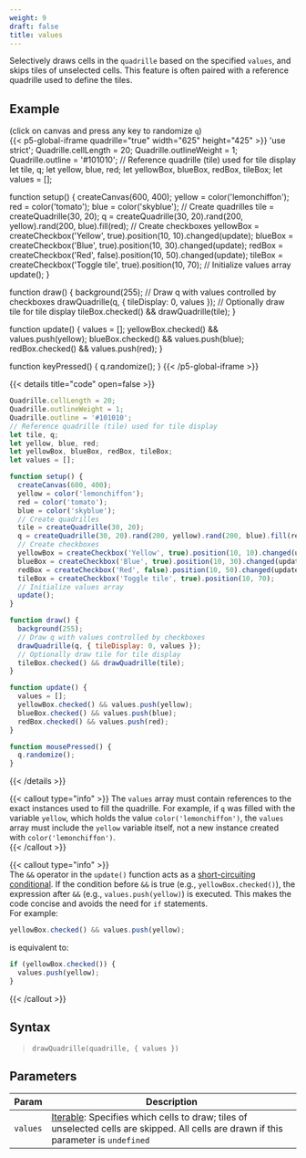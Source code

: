 ```yaml
---
weight: 9
draft: false
title: values
---
```


Selectively draws cells in the `quadrille` based on the specified `values`, and skips tiles of unselected cells. This feature is often paired with a reference quadrille used to define the tiles.

## Example

(click on canvas and press any key to randomize `q`)\
{{< p5-global-iframe quadrille="true" width="625" height="425" >}}
'use strict';
Quadrille.cellLength = 20;
Quadrille.outlineWeight = 1;
Quadrille.outline = '#101010';
// Reference quadrille (tile) used for tile display
let tile, q;
let yellow, blue, red;
let yellowBox, blueBox, redBox, tileBox;
let values = [];

function setup() {
  createCanvas(600, 400);
  yellow = color('lemonchiffon');
  red = color('tomato');
  blue = color('skyblue');
  // Create quadrilles
  tile = createQuadrille(30, 20);
  q = createQuadrille(30, 20).rand(200, yellow).rand(200, blue).fill(red);
  // Create checkboxes
  yellowBox = createCheckbox('Yellow', true).position(10, 10).changed(update);
  blueBox = createCheckbox('Blue', true).position(10, 30).changed(update);
  redBox = createCheckbox('Red', false).position(10, 50).changed(update);
  tileBox = createCheckbox('Toggle tile', true).position(10, 70);
  // Initialize values array
  update();
}

function draw() {
  background(255);
  // Draw q with values controlled by checkboxes
  drawQuadrille(q, { tileDisplay: 0, values });
  // Optionally draw tile for tile display
  tileBox.checked() && drawQuadrille(tile);
}

function update() {
  values = [];
  yellowBox.checked() && values.push(yellow);
  blueBox.checked() && values.push(blue);
  redBox.checked() && values.push(red);
}

function keyPressed() {
  q.randomize();
}
{{< /p5-global-iframe >}}

{{< details title="code" open=false >}}
```js
Quadrille.cellLength = 20;
Quadrille.outlineWeight = 1;
Quadrille.outline = '#101010';
// Reference quadrille (tile) used for tile display
let tile, q;
let yellow, blue, red;
let yellowBox, blueBox, redBox, tileBox;
let values = [];

function setup() {
  createCanvas(600, 400);
  yellow = color('lemonchiffon');
  red = color('tomato');
  blue = color('skyblue');
  // Create quadrilles
  tile = createQuadrille(30, 20);
  q = createQuadrille(30, 20).rand(200, yellow).rand(200, blue).fill(red);
  // Create checkboxes
  yellowBox = createCheckbox('Yellow', true).position(10, 10).changed(update);
  blueBox = createCheckbox('Blue', true).position(10, 30).changed(update);
  redBox = createCheckbox('Red', false).position(10, 50).changed(update);
  tileBox = createCheckbox('Toggle tile', true).position(10, 70);
  // Initialize values array
  update();
}

function draw() {
  background(255);
  // Draw q with values controlled by checkboxes
  drawQuadrille(q, { tileDisplay: 0, values });
  // Optionally draw tile for tile display
  tileBox.checked() && drawQuadrille(tile);
}

function update() {
  values = [];
  yellowBox.checked() && values.push(yellow);
  blueBox.checked() && values.push(blue);
  redBox.checked() && values.push(red);
}

function mousePressed() {
  q.randomize();
}
```
{{< /details >}}

{{< callout type="info" >}}
The `values` array must contain references to the exact instances used to fill the quadrille. For example, if `q` was filled with the variable `yellow`, which holds the value `color('lemonchiffon')`, the `values` array must include the `yellow` variable itself, not a new instance created with `color('lemonchiffon')`.  
{{< /callout >}}

{{< callout type="info" >}}  
The `&&` operator in the `update()` function acts as a [short-circuiting conditional](https://developer.mozilla.org/en-US/docs/Web/JavaScript/Reference/Operators/Logical_AND). If the condition before `&&` is true (e.g., `yellowBox.checked()`), the expression after `&&` (e.g., `values.push(yellow)`) is executed. This makes the code concise and avoids the need for `if` statements.  
For example:  
```js
yellowBox.checked() && values.push(yellow);
```  
is equivalent to:  
```js
if (yellowBox.checked()) {
  values.push(yellow);
}
```  
{{< /callout >}}

## Syntax

> `drawQuadrille(quadrille, { values })`

## Parameters

| Param    | Description                                                                                 |
|----------|---------------------------------------------------------------------------------------------|
| `values` | [Iterable](https://developer.mozilla.org/en-US/docs/Web/JavaScript/Reference/Statements/for...of): Specifies which cells to draw; tiles of unselected cells are skipped. All cells are drawn if this parameter is `undefined` |